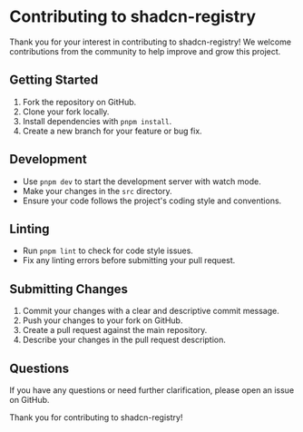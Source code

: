 # Contributing to shadcn-registry

Thank you for your interest in contributing to shadcn-registry! We welcome contributions from the community to help improve and grow this project.

## Getting Started

1. Fork the repository on GitHub.
2. Clone your fork locally.
3. Install dependencies with `pnpm install`.
4. Create a new branch for your feature or bug fix.

## Development

- Use `pnpm dev` to start the development server with watch mode.
- Make your changes in the `src` directory.
- Ensure your code follows the project's coding style and conventions.

## Linting

- Run `pnpm lint` to check for code style issues.
- Fix any linting errors before submitting your pull request.

## Submitting Changes

1. Commit your changes with a clear and descriptive commit message.
2. Push your changes to your fork on GitHub.
3. Create a pull request against the main repository.
4. Describe your changes in the pull request description.


## Questions

If you have any questions or need further clarification, please open an issue on GitHub.

Thank you for contributing to shadcn-registry!
